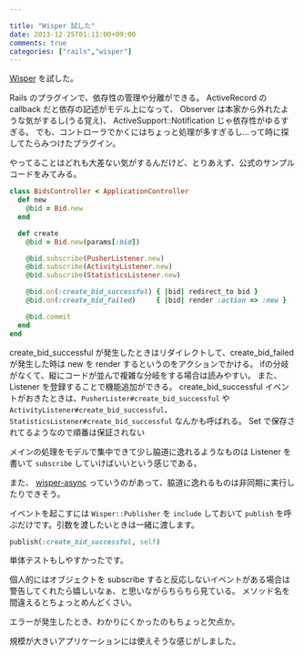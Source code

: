 ```yaml
---

title: "Wisper 試した"
date: 2013-12-25T01:11:00+09:00
comments: true
categories: ["rails","wisper"]
---
```


[Wisper](https://github.com/krisleech/wisper) を試した。

Rails のプラグインで、依存性の管理や分離ができる。
ActiveRecord の callback だと依存の記述がモデル上になって、
Observer は本家から外れたような気がするし(うる覚え)、
ActiveSupport::Notification じゃ依存性がゆるすぎる。
でも、コントローラでかくにはちょっと処理が多すぎるし…って時に探してたらみつけたプラグイン。

やってることはどれも大差ない気がするんだけど、とりあえず、公式のサンプルコードをみてみる。

```ruby
class BidsController < ApplicationController
  def new
    @bid = Bid.new
  end

  def create
    @bid = Bid.new(params[:bid])

    @bid.subscribe(PusherListener.new)
    @bid.subscribe(ActivityListener.new)
    @bid.subscribe(StatisticsListener.new)

    @bid.on(:create_bid_successful) { |bid| redirect_to bid }
    @bid.on(:create_bid_failed)     { |bid| render :action => :new }

    @bid.commit
  end
end
```

create_bid_successful が発生したときはリダイレクトして、create_bid_failed が発生した時は new を render するというのをアクションでかける。
ifの分岐がなくて、縦にコードが並んで複雑な分岐をする場合は読みやすい。
また、Listener を登録することで機能追加ができる。
create_bid_successful イベントがおきたときは、`PusherLister#create_bid_successful` や `ActivityListener#create_bid_successful`、`StatisticsListener#create_bid_successful` なんかも呼ばれる。
Set で保存されてるようなので順番は保証されない

メインの処理をモデルで集中できて少し脇道に逸れるようなものは Listener を書いて `subscribe` していけばいいという感じである。

また、 [wisper-async](https://github.com/krisleech/wisper-async) っていうのがあって、脇道に逸れるものは非同期に実行したりできそう。

イベントを起こすには `Wisper::Publisher` を `include` しておいて `publish` を呼ぶだけです。引数を渡したいときは一緒に渡します。

```ruby
publish(:create_bid_successful, self)
```

単体テストもしやすかったです。

個人的にはオブジェクトを subscribe すると反応しないイベントがある場合は警告してくれたら嬉しいなぁ、と思いながらちらちら見ている。
メソッド名を間違えるとちょっとめんどくさい。

エラーが発生したとき、わかりにくかったのもちょっと欠点か。

規模が大きいアプリケーションには使えそうな感じがしました。
